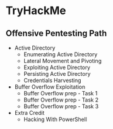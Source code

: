# TryHackMe 
## Offensive Pentesting Path
- Active Directory
	- Enumerating Active Directory
	- Lateral Movement and Pivoting
	- Exploiting Active Directory
	- Persisting Active Directory
	- Credentials Harvesting
- Buffer Overflow Exploitation
	- Buffer Overflow prep - Task 1
	- Buffer Overflow prep - Task 2
	- Buffer Overflow prep - Task 3
- Extra Credit
	- Hacking With PowerShell
